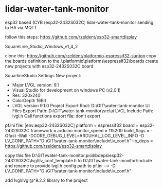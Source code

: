 # lidar-water-tank-monitor
esp32 based (CYB (esp32-2432S032C) lidar-water-tank-monitor sending to HA via MQTT



follow this steps: https://github.com/rzeldent/esp32-smartdisplay


SquareLine_Studio_Windows_v1_4_2


clone this: https://github.com/rzeldent/platformio-espressif32-sunton
copy the boards definition to the <home>/.platformio\platforms\espressif32\boards
create new projects with  esp32-2432S032C board







SquarlineStudio Settings
New project:
- Major LVGL version: 9.1
- Visual Studio for development on windows PC (v2.0.1)
- Res: 320x240
- ColorDepth 16Bit
- LVGL version 9.1.0
Project Export Root: D:\GIT\water-tank-monitor
UI Files Export Path: D:\GIT\water-tank-monitor\src\ui
LVGL Include Path: lvgl.h
Call functions export file: don't export




pf.ini file:
[env:esp32-2432S032C]
platform = espressif32
board = esp32-2432S032C
framework = arduino
monitor_speed = 115200
build_flags = 
    -Ofast
    -Wall
    -DCORE_DEBUG_LEVEL=ARDUHAL_LOG_LEVEL_INFO
    -D LV_CONF_PATH="D:\GIT\water-tank-monitor\include\lv_conf.h"
lib_deps = 
    https://github.com/rzeldent/esp32-smartdisplay



copy this file
D:\GIT\water-tank-monitor\.pio\libdeps\esp32-2432S032C\lvgl\lv_conf_template.h
to D:\GIT\water-tank-monitor\include and rename to 
provide lvgl.h config path to pf.ini --> -D LV_CONF_PATH="D:\GIT\water-tank-monitor\include\lv_conf.h"

add lvgl/lvgl@^9.2.2 library to the project